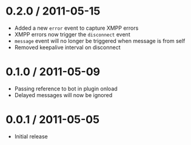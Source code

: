 0.2.0 / 2011-05-15
==================

  * Added a new `error` event to capture XMPP errors
  * XMPP errors now trigger the `disconnect` event
  * `message` event will no longer be triggered when message is from self
  * Removed keepalive interval on disconnect

0.1.0 / 2011-05-09
==================

  * Passing reference to bot in plugin onload
  * Delayed messages will now be ignored

0.0.1 / 2011-05-05
==================

  * Initial release

